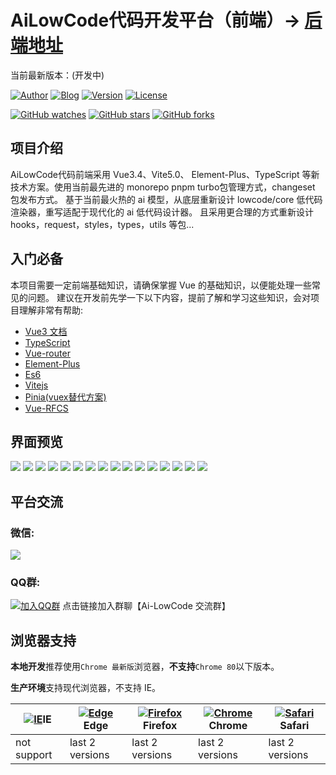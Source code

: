 AiLowCode代码开发平台（前端）-> [后端地址](https://github.com/ai-lowcode/server)
======================================
当前最新版本：(开发中)

[![Author](https://img.shields.io/badge/Author-Axelu-orange.svg)](https://ailowcode.app)
[![Blog](https://img.shields.io/badge/Blog-个人博客-yellow.svg)](https://axelu.me)
[![Version](https://img.shields.io/badge/version-开发中-brightgreen.svg)](https://github.com/ai-lowcode/core/releases/tag/)
[![License](https://img.shields.io/badge/license-MIT%20License-blue.svg)](https://github.com/ai-lowcode/core/blob/master/LICENSE)

[![GitHub watches](https://img.shields.io/github/watchers/ai-lowcode/core.svg?style=social&label=Watch)](https://github.com/ai-lowcode/core)
[![GitHub stars](https://img.shields.io/github/stars/ai-lowcode/core.svg?style=social&label=Stars)](https://github.com/ai-lowcode/core)
[![GitHub forks](https://img.shields.io/github/forks/ai-lowcode/core.svg?style=social&label=Fork)](https://github.com/ai-lowcode/core)

## 项目介绍

AiLowCode代码前端采用 Vue3.4、Vite5.0、 Element-Plus、TypeScript 等新技术方案。使用当前最先进的 monorepo pnpm turbo包管理方式，changeset 包发布方式。
基于当前最火热的 ai 模型，从底层重新设计 lowcode/core 低代码渲染器，重写适配于现代化的 ai 低代码设计器。
且采用更合理的方式重新设计 hooks，request，styles，types，utils 等包...

## 入门必备

本项目需要一定前端基础知识，请确保掌握 Vue 的基础知识，以便能处理一些常见的问题。
建议在开发前先学一下以下内容，提前了解和学习这些知识，会对项目理解非常有帮助:

* [Vue3 文档](https://v3.vuejs.org/)
* [TypeScript](https://www.typescriptlang.org/)
* [Vue-router](https://next.router.vuejs.org/)
* [Element-Plus](https://www.antdv.com/components/overview-cn)
* [Es6](https://es6.ruanyifeng.com/)
* [Vitejs](https://vitejs.dev/)
* [Pinia(vuex替代方案)](https://pinia.esm.dev/introduction.html)
* [Vue-RFCS](https://github.com/vuejs/rfcs)

## 界面预览

![](https://cdn.jsdelivr.net/gh/axelulu/images@master/2024/20241007031408.png)
![](https://cdn.jsdelivr.net/gh/axelulu/images@master/2024/20241007031335.png)
![](https://cdn.jsdelivr.net/gh/axelulu/images@master/2024/20241007031638.png)
![](https://cdn.jsdelivr.net/gh/axelulu/images@master/2024/20241007031611.png)
![](https://cdn.jsdelivr.net/gh/axelulu/images@master/2024/20241007031551.png)
![](https://cdn.jsdelivr.net/gh/axelulu/images@master/2024/20241007031538.png)
![](https://cdn.jsdelivr.net/gh/axelulu/images@master/2024/20241007031530.png)
![](https://cdn.jsdelivr.net/gh/axelulu/images@master/2024/20241007031514.png)
![](https://cdn.jsdelivr.net/gh/axelulu/images@master/2024/20241007031452.png)
![](https://cdn.jsdelivr.net/gh/axelulu/images@master/2024/20241007031443.png)
![](https://cdn.jsdelivr.net/gh/axelulu/images@master/2024/20241007031430.png)
![](https://cdn.jsdelivr.net/gh/axelulu/images@master/2024/20241007031023.png)
![](https://cdn.jsdelivr.net/gh/axelulu/images@master/2024/20241007031840.png)
![](https://cdn.jsdelivr.net/gh/axelulu/images@master/2024/20241007031800.png)
![](https://cdn.jsdelivr.net/gh/axelulu/images@master/2024/20241007031858.png)
![](https://cdn.jsdelivr.net/gh/axelulu/images@master/2024/20241007031847.png)

## 平台交流

### 微信:

![](https://i.imgur.com/tD8L1B2.png)

### QQ群:

[![加入QQ群](https://img.shields.io/badge/718136001-blue.svg)](https://qm.qq.com/q/YPjQJoIxqI)
点击链接加入群聊【Ai-LowCode 交流群】

## 浏览器支持

**本地开发**推荐使用`Chrome 最新版`浏览器，**不支持**`Chrome 80`以下版本。

**生产环境**支持现代浏览器，不支持 IE。

| [![IE](https://raw.githubusercontent.com/alrra/browser-logos/master/src/archive/internet-explorer_9-11/internet-explorer_9-11_48x48.png)](http://godban.github.io/browsers-support-badges/)IE | [![ Edge](https://raw.githubusercontent.com/alrra/browser-logos/master/src/edge/edge_48x48.png)](http://godban.github.io/browsers-support-badges/)Edge | [![Firefox](https://raw.githubusercontent.com/alrra/browser-logos/master/src/firefox/firefox_48x48.png)](http://godban.github.io/browsers-support-badges/)Firefox | [![Chrome](https://raw.githubusercontent.com/alrra/browser-logos/master/src/chrome/chrome_48x48.png)](http://godban.github.io/browsers-support-badges/)Chrome | [![Safari](https://raw.githubusercontent.com/alrra/browser-logos/master/src/safari/safari_48x48.png)](http://godban.github.io/browsers-support-badges/)Safari |
|-----------------------------------------------------------------------------------------------------------------------------------------------------------------------------------------------|--------------------------------------------------------------------------------------------------------------------------------------------------------|-------------------------------------------------------------------------------------------------------------------------------------------------------------------|---------------------------------------------------------------------------------------------------------------------------------------------------------------|---------------------------------------------------------------------------------------------------------------------------------------------------------------|
| not support                                                                                                                                                                                   | last 2 versions                                                                                                                                        | last 2 versions                                                                                                                                                   | last 2 versions                                                                                                                                               | last 2 versions                                                                                                                                               |
